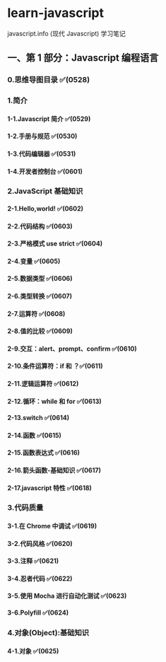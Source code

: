 # learn-javascript

javascript.info (现代 Javascript) 学习笔记

## 一、第 1 部分：Javascript 编程语言

### 0.思维导图目录 ✅(0528)

### 1.简介

#### 1-1.Javascript 简介 ✅(0529)

#### 1-2.手册与规范 ✅(0530)

#### 1-3.代码编辑器 ✅(0531)

#### 1-4.开发者控制台 ✅(0601)

### 2.JavaScript 基础知识

#### 2-1.Hello,world! ✅(0602)

#### 2-2.代码结构 ✅(0603)

#### 2-3.严格模式 use strict ✅(0604)

#### 2-4.变量 ✅(0605)

#### 2-5.数据类型 ✅(0606)

#### 2-6.类型转换 ✅(0607)

#### 2-7.运算符 ✅(0608)

#### 2-8.值的比较 ✅(0609)

#### 2-9.交互：alert、prompt、confirm ✅(0610)

#### 2-10.条件运算符：if 和 ？✅(0611)

#### 2-11.逻辑运算符 ✅(0612)

#### 2-12.循环：while 和 for ✅(0613)

#### 2-13.switch ✅(0614)

#### 2-14.函数 ✅(0615)

#### 2-15.函数表达式 ✅(0616)

#### 2-16.箭头函数-基础知识 ✅(0617)

#### 2-17.javascript 特性 ✅(0618)

### 3.代码质量

#### 3-1.在 Chrome 中调试 ✅(0619)

#### 3-2.代码风格 ✅(0620)

#### 3-3.注释 ✅(0621)

#### 3-4.忍者代码 ✅(0622)

#### 3-5.使用 Mocha 进行自动化测试 ✅(0623)

#### 3-6.Polyfill ✅(0624)

### 4.对象(Object):基础知识

#### 4-1.对象 ✅(0625)
 
